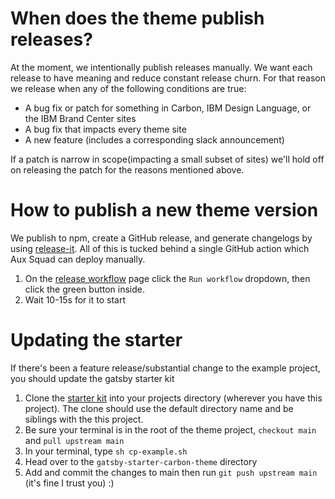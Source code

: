 # When does the theme publish releases?

At the moment, we intentionally publish releases manually. We want each release
to have meaning and reduce constant release churn. For that reason we release
when any of the following conditions are true:

- A bug fix or patch for something in Carbon, IBM Design Language, or the IBM
  Brand Center sites
- A bug fix that impacts every theme site
- A new feature (includes a corresponding slack announcement)

If a patch is narrow in scope(impacting a small subset of sites) we'll hold off
on releasing the patch for the reasons mentioned above.

# How to publish a new theme version
We publish to npm, create a GitHub release, and generate changelogs by using [release-it](https://www.npmjs.com/package/release-it). All of this is tucked behind a single GitHub action which Aux Squad can deploy manually.

1. On the [release workflow](https://github.com/carbon-design-system/gatsby-theme-carbon/actions?query=workflow%3ARelease) page click the `Run workflow` dropdown, then click the green button inside.
2. Wait 10-15s for it to start

# Updating the starter

If there's been a feature release/substantial change to the example project, you
should update the gatsby starter kit

1. Clone the
   [starter kit](https://github.com/carbon-design-system/gatsby-starter-carbon-theme)
   into your projects directory (wherever you have this project). The clone
   should use the default directory name and be siblings with the this project.
1. Be sure your terminal is in the root of the theme project, `checkout main`
   and `pull upstream main`
1. In your terminal, type `sh cp-example.sh`
1. Head over to the `gatsby-starter-carbon-theme` directory
1. Add and commit the changes to main then run `git push upstream main` (it's
   fine I trust you) :)
